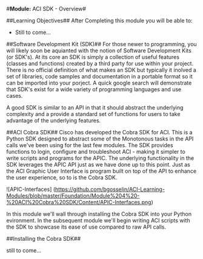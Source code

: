 #**Module:** ACI SDK - Overview#


##Learning Objectives##
After Completing this module you will be able to:
- Still to come...



##Software Development Kit (SDK)##
For those newer to programming, you will likely soon be aquianted with the notion of Software Development Kits (or SDK's).  At its core an SDK is simply a collection of useful features (classes and functions) created by a third party for use within your project. There is no official definition of what makes an SDK but typically it inolved a set of libraries, code samples and documentation in a portable format so it can be imported into your porject. A quick google search will demonstrate that SDK's exist for a wide variety of programming languages and use cases.

A good SDK is similar to an API in that it should abstract the underlying complexity and a provide a standard set of functions for users to take advantage of the underlying features.


##ACI Cobra SDK##
Cisco has developed the Cobra SDK for ACI.  This is a Python SDK designed to abstract some of the Monotonous tasks in the API calls we've been using for the last few modules.  The SDK provides functions to login, configure and troubleshoot ACI - making it simpler to write scripts and programs for the APIC.  The underlying functionality in the SDK leverages the APIC API just as we have done up to this point. Just as the ACI Graphic User Interface is program built on top of the API to enhance the user experience, so to is the Cobra SDK.

![APIC-Interfaces] (https://github.com/bgosselin/ACI-Learning-Modules/blob/master/Foundation/Module%204%20-%20ACI%20Cobra%20SDK/Content/APIC-Interfaces.png) 

In this module we'll wall through installing the Cobra SDK into your Python evironment.  In the subsequent module we'll begin writing ACI scripts with the SDK to showcase its ease of use compared to raw API calls. 

##Installing the Cobra SDK##

still to come... 
